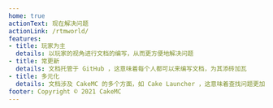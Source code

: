 ```yaml
---
home: true
actionText: 现在解决问题
actionLink: /rtmworld/
features:
- title: 玩家为主
  details: 以玩家的视角进行文档的编写，从而更方便地解决问题
- title: 常更新
  details: 文档托管于 GitHub ，这意味着每个人都可以来编写文档，为其添砖加瓦
- title: 多元化
  details: 文档涉及 CakeMC 的多个方面，如 Cake Launcher ，这意味着查找问题更加便捷
footer: Copyright © 2021 CakeMC
---
```

